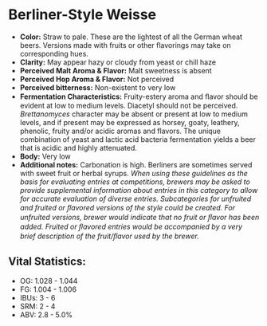 # Berliner-Style Weisse

- **Color:** Straw to pale. These are the lightest of all the German wheat beers. Versions made with fruits or other flavorings may take on corresponding hues.
- **Clarity:** May appear hazy or cloudy from yeast or chill haze
- **Perceived Malt Aroma & Flavor:** Malt sweetness is absent
- **Perceived Hop Aroma & Flavor:** Not perceived
- **Perceived bitterness:** Non-existent to very low
- **Fermentation Characteristics:** Fruity-estery aroma and ﬂavor should be evident at low to medium levels. Diacetyl should not be perceived. _Brettanomyces_ character may be absent or present at low to medium levels, and if present may be expressed as horsey, goaty, leathery, phenolic, fruity and/or acidic aromas and flavors. The unique combination of yeast and lactic acid bacteria fermentation yields a beer that is acidic and highly attenuated.
- **Body:** Very low
- **Additional notes:** Carbonation is high. Berliners are sometimes served with sweet fruit or herbal syrups.	_When using these guidelines as the basis for evaluating entries at competitions, brewers may be asked to provide supplemental information about entries in this category to allow for accurate evaluation of diverse entries. Subcategories for unfruited and fruited or ﬂavored versions of the style could be created. For unfruited versions, brewer would indicate that no fruit or ﬂavor has been added. Fruited or ﬂavored entries would be accompanied by a very brief description of the fruit/ﬂavor used by the brewer._

## Vital Statistics:

- OG: 1.028 - 1.044
- FG: 1.004 - 1.006
- IBUs: 3 - 6
- SRM: 2 - 4
- ABV: 2.8 - 5.0% 
